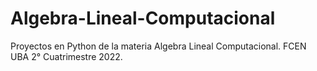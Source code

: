 # Algebra-Lineal-Computacional
Proyectos en Python de la materia Algebra Lineal Computacional.  FCEN UBA 2° Cuatrimestre 2022.

